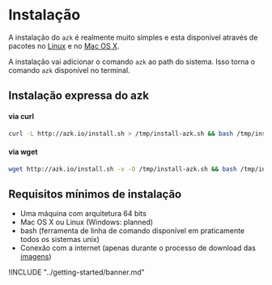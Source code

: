 # Instalação

A instalação do `azk` é realmente muito simples e esta disponível através de pacotes no [Linux](linux.md) e no [Mac OS X](mac_os_x.md).

A instalação vai adicionar o comando `azk` ao path do sistema. Isso torna o comando `azk` disponível no terminal.

## Instalação expressa do azk

#### via curl

```sh
curl -L http://azk.io/install.sh > /tmp/install-azk.sh && bash /tmp/install-azk.sh
```

#### via wget

```sh
wget http://azk.io/install.sh -v -O /tmp/install-azk.sh && bash /tmp/install-azk.sh
```


## Requisitos mínimos de instalação

* Uma máquina com arquitetura 64 bits
* Mac OS X ou Linux (Windows: planned)
* bash (ferramenta de linha de comando disponível em praticamente todos os sistemas unix)
* Conexão com a internet (apenas durante o processo de download das [imagens](../imagens/README.md))

!INCLUDE "../getting-started/banner.md"
